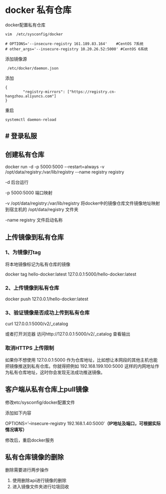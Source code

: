 # docker 私有仓库

docker配置私有仓库

```
vim  /etc/sysconfig/docker

# OPTIONS='--insecure-registry 161.189.83.164'    #CentOS 7系统
# other_args='--insecure-registry 10.20.26.52:5000' #CentOS 6系统
```

添加镜像源

```
 /etc/docker/daemon.json
```

添加

```
{
		"registry-mirrors": ["https://registry.cn-hangzhou.aliyuncs.com"]
}
```

重启

```
systemctl daemon-reload
```



## # 登录私服

## 创建私有仓库

docker run -d -p 5000:5000 --restart=always -v /opt/data/registry:/var/lib/registry --name registry registry

-d 后台运行

-p 5000:5000 端口映射

-v  /opt/data/registry:/var/lib/registry 将docker中的镜像仓库文件镜像地址映射到宿主机的 /opt/data/registry 文件夹

-name registry 文件启动名称

## 上传镜像到私有仓库

### 1、为镜像打tag

将本地镜像标记为私有仓库的镜像

docker tag hello-docker:latest 127.0.0.1:5000/hello-docker:latest

### 2、上传镜像到私有仓库

 docker push 127.0.0.1/hello-docker:latest

### 3、验证镜像是否成功上传到私有仓库

curl 127.0.0.1:5000/v2/_catalog

或者打开浏览器 访问http://127.0.0.1:5000/v2/_catalog 查看输出

### 取消HTTPS 上传限制

如果你不想使用 127.0.0.1:5000 作为仓库地址，比如想让本网段的其他主机也能把镜像推送到私有仓库。你就得把例如 192.168.199.100:5000 这样的内网地址作为私有仓库地址，这时你会发现无法成功推送镜像。

## 客户端从私有仓库上pull镜像

修改etc/sysconfig/docker配置文件

添加如下内容

OPTIONS=’–insecure-registry 192.168.1.40:5000′**（IP地址及端口，可根据实际情况填写）**

修改后，重启docker服务

## 私有仓库镜像的删除

删除需要进行两步操作

1.  使用删除api进行镜像的删除
2. 进入镜像文件夹进行垃圾回收

